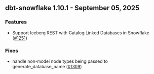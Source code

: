 ## dbt-snowflake 1.10.1 - September 05, 2025

### Features

- Support Iceberg REST with Catalog Linked Databases in Snowflake ([#1251](https://github.com/dbt-labs/dbt-adapters/issues/1251))

### Fixes

- handle non-model node types being passed to generate_database_name ([#1309](https://github.com/dbt-labs/dbt-adapters/issues/1309))
